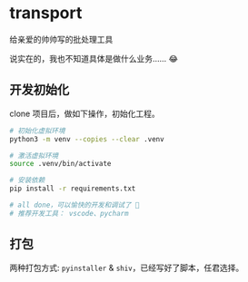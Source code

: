 # transport

给亲爱的帅帅写的批处理工具

说实在的，我也不知道具体是做什么业务…… 😂

## 开发初始化

clone 项目后，做如下操作，初始化工程。

```bash
# 初始化虚拟环境
python3 -m venv --copies --clear .venv

# 激活虚拟环境
source .venv/bin/activate

# 安装依赖
pip install -r requirements.txt

# all done，可以愉快的开发和调试了 🎉
# 推荐开发工具： vscode、pycharm
```

## 打包

两种打包方式: `pyinstaller` & `shiv`，已经写好了脚本，任君选择。
